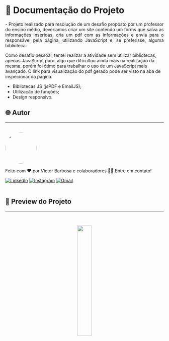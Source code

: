 # 📒 Documentação do Projeto

<p align="justify">
  - Projeto realizado para resolução de um desafio proposto por um professor do ensino médio, deveríamos criar um site contendo um forms que salva as informações inseridas, cria um pdf com as informações e envia para o responsável pela página, utilizando JavaScript e, se preferisse, alguma biblioteca.

  Como desafio pessoal, tentei realizar a atividade sem utilizar bibliotecas, apenas JavaScript puro, algo que dificultou ainda mais na realização da mesma, porém foi ótimo para trabalhar o uso de um JavaScript mais avançado. O link para visualização do pdf gerado pode ser visto na aba de inspecionar da página.
</p>

- Bibliotecas JS (jsPDF e EmailJS);
- Utilização de funções;
- Design responsivo.

## 🌐 Autor
---
<br>

<a href="https://www.linkedin.com/in/victor-santos-01242007111203200607/">
 <img style="border-radius: 50%" src="https://avatars.githubusercontent.com/u/114593367?s=400&u=35dad9c7030300514c27e765de70b83b4073c802&v=4" width="100px;" alt=""/>
</a>

Feito com ❤️ por Victor Barbosa e colaboradores 👋🏽 Entre em contato!

[![LinkedIn](https://img.shields.io/badge/LinkedIn-0077B5?style=for-the-badge&logo=linkedin&logoColor=white)](https://www.linkedin.com/in/victor-santos-01242007111203200607/)
[![Instagram](https://img.shields.io/badge/-Instagram-%23E4405F?style=for-the-badge&logo=instagram&logoColor=white)](https://www.instagram.com/whosvitu_/)
[![Gmail](https://img.shields.io/badge/Gmail-333333?style=for-the-badge&logo=gmail&logoColor=red)](mailto:victorb.santos15@gmail.com)
<br>
<br>

## 🔗 Preview do Projeto
---

<br>
<p width="100%" align="center">
  <a href="https://victorb-s.github.io/Desafio-PDF-Email-JS/" target="_blank"><img src="https://img.shields.io/badge/Preview-FF5722?style=for-the-badge&logo=todoist&logoColor=white" width="30%"></a>
</p>
